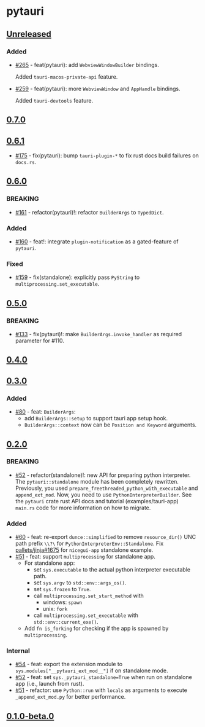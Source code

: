 # pytauri

## [Unreleased]

### Added

- [#265](https://github.com/pytauri/pytauri/pull/265) - feat(pytauri): add `WebviewWindowBuilder` bindings.

    Added `tauri-macos-private-api` feature.

- [#259](https://github.com/pytauri/pytauri/pull/259) - feat(pytauri): more `WebviewWindow` and `AppHandle` bindings.

    Added `tauri-devtools` feature.

## [0.7.0]

## [0.6.1]

- [#175](https://github.com/pytauri/pytauri/pull/175) - fix(pytauri): bump `tauri-plugin-*` to fix rust docs build failures on `docs.rs`.

## [0.6.0]

### BREAKING

- [#161](https://github.com/pytauri/pytauri/pull/161) - refactor(pytauri)!: refactor `BuilderArgs` to `TypedDict`.

### Added

- [#160](https://github.com/pytauri/pytauri/pull/160) - feat!: integrate `plugin-notification` as a gated-feature of `pytauri`.

### Fixed

- [#159](https://github.com/pytauri/pytauri/pull/159) - fix(standalone): explicitly pass `PyString` to `multiprocessing.set_executable`.

## [0.5.0]

### BREAKING

- [#133](https://github.com/pytauri/pytauri/pull/113) - fix(pytauri)!: make `BuilderArgs.invoke_handler` as required parameter for #110.

## [0.4.0]

## [0.3.0]

### Added

- [#80](https://github.com/pytauri/pytauri/pull/80) - feat: `BuilderArgs`:
    - add `BuilderArgs::setup` to support tauri app setup hook.
    - `BuilderArgs::context` now can be `Position and Keyword` arguments.

## [0.2.0]

### BREAKING

- [#52](https://github.com/pytauri/pytauri/pull/52) - refactor(standalone)!: new API for preparing python interpreter.
    The `pytauri::standalone` module has been completely rewritten.
    Previously, you used `prepare_freethreaded_python_with_executable` and `append_ext_mod`. Now, you need to use `PythonInterpreterBuilder`.
    See the `pytauri` crate rust API docs and tutorial (examples/tauri-app) `main.rs` code for more information on how to migrate.

### Added

- [#60](https://github.com/pytauri/pytauri/pull/60) - feat: re-export `dunce::simplified` to remove `resource_dir()` UNC path prefix `\\?\` for `PythonInterpreterEnv::Standalone`. Fix [pallets/jinja#1675](https://github.com/pallets/jinja/issues/1675#issuecomment-1323555773) for `nicegui-app` standalone example.
- [#51](https://github.com/pytauri/pytauri/pull/51) - feat: support `multiprocessing` for standalone app.
    - For standalone app:
        - set `sys.executable` to the actual python interpreter executable path.
        - set `sys.argv` to `std::env::args_os()`.
        - set `sys.frozen` to `True`.
        - call `multiprocessing.set_start_method` with
            - windows: `spawn`
            - unix: `fork`
        - call `multiprocessing.set_executable` with `std::env::current_exe()`.
    - Add `fn is_forking` for checking if the app is spawned by `multiprocessing`.

### Internal

- [#54](https://github.com/pytauri/pytauri/pull/54) - feat: export the extension module to `sys.modules["__pytauri_ext_mod__"]` if on standalone mode.
- [#52](https://github.com/pytauri/pytauri/pull/52) - feat: set `sys._pytauri_standalone=True` when run on standalone app (i.e., launch from rust).
- [#51](https://github.com/pytauri/pytauri/pull/51) - refactor: use `Python::run` with `locals` as arguments to execute `_append_ext_mod.py` for better performance.

## [0.1.0-beta.0]

[unreleased]: https://github.com/pytauri/pytauri/tree/HEAD
[0.7.0]: https://github.com/pytauri/pytauri/releases/tag/rs/pytauri/v0.7.0
[0.6.1]: https://github.com/pytauri/pytauri/releases/tag/rs/pytauri/v0.6.1
[0.6.0]: https://github.com/pytauri/pytauri/releases/tag/rs/pytauri/v0.6.0
[0.5.0]: https://github.com/pytauri/pytauri/releases/tag/rs/pytauri/v0.5.0
[0.4.0]: https://github.com/pytauri/pytauri/releases/tag/rs/pytauri/v0.4.0
[0.3.0]: https://github.com/pytauri/pytauri/releases/tag/rs/pytauri/v0.3.0
[0.2.0]: https://github.com/pytauri/pytauri/releases/tag/rs/pytauri/v0.2.0
[0.1.0-beta.0]: https://github.com/pytauri/pytauri/releases/tag/rs/pytauri/v0.1.0-beta.0
